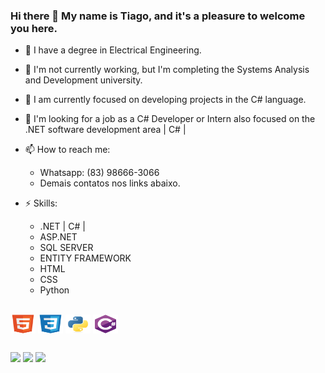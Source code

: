 ### Hi there 👋 My name is Tiago, and it's a pleasure to welcome you here.

- :electric_plug: I have a degree in Electrical Engineering.
- 🔭 I'm not currently working, but I'm completing the Systems Analysis and Development university.
- 🌱 I am currently focused on developing projects in the C# language.
- 🤔 I'm looking for a job as a C# Developer or Intern also focused on the .NET software development area | C# |
  
- 📫 How to reach me:
  - Whatsapp: (83) 98666-3066
  - Demais contatos nos links abaixo.
    
- ⚡ Skills:
   - .NET | C# |
   - ASP.NET
   - SQL SERVER
   - ENTITY FRAMEWORK
   - HTML
   - CSS
   - Python
 


<div style="display: inline_block"><br>
  <img align="center" alt="Tiago-HTML" height="30" width="40" src="https://raw.githubusercontent.com/devicons/devicon/master/icons/html5/html5-original.svg">
  <img align="center" alt="Tiago-CSS" height="30" width="40" src="https://raw.githubusercontent.com/devicons/devicon/master/icons/css3/css3-original.svg">
  <img align="center" alt="Tiago-Python" height="30" width="40" src="https://raw.githubusercontent.com/devicons/devicon/master/icons/python/python-original.svg">
  <img align="center" alt="Tiago-Csharp" height="30" width="40" src="https://raw.githubusercontent.com/devicons/devicon/master/icons/csharp/csharp-original.svg">
</div>
  
  ##
 
<div> 
 <a href="https://discord.gg/qaVY4KyspD" target="_blank"><img src="https://img.shields.io/badge/Discord-7289DA?style=for-the-badge&logo=discord&logoColor=white" target="_blank"></a> 
  <a href = "mailto:tiagodaltro19@gmail.com"><img src="https://img.shields.io/badge/-Gmail-%23333?style=for-the-badge&logo=gmail&logoColor=white" target="_blank"></a>
  <a href="https://www.linkedin.com/in/tiago-daltro-35241622a/" target="_blank"><img src="https://img.shields.io/badge/-LinkedIn-%230077B5?style=for-the-badge&logo=linkedin&logoColor=white" target="_blank"></a>   
</div>

